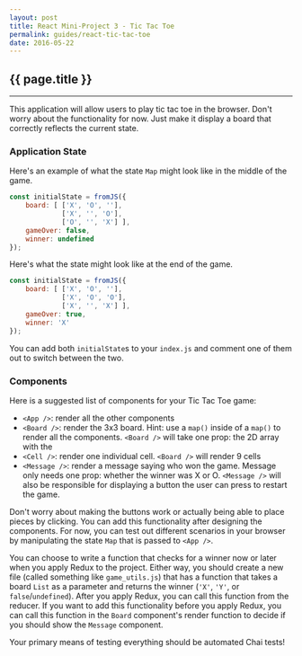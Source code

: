 ```yaml
---
layout: post
title: React Mini-Project 3 - Tic Tac Toe
permalink: guides/react-tic-tac-toe
date: 2016-05-22
---
```


## {{ page.title }}

<hr class="left" />

This application will allow users to play tic tac toe in the browser. Don't worry about the functionality for now. Just make it display a board that correctly reflects the current state.

### Application State

Here's an example of what the state `Map` might look like in the middle of the game.

```js
const initialState = fromJS({
    board: [ ['X', 'O', ''],
             ['X', '', 'O'],
             ['O', '', 'X'] ],
    gameOver: false,
    winner: undefined
});
```

Here's what the state might look like at the end of the game.

```js
const initialState = fromJS({
    board: [ ['X', 'O', ''],
             ['X', 'O', 'O'],
             ['X', '', 'X'] ],
    gameOver: true,
    winner: 'X'
});
```

You can add both `initialState`s to your `index.js` and comment one of them out to switch between the two.

### Components

Here is a suggested list of components for your Tic Tac Toe game:

- `<App />`: render all the other components
- `<Board />`: render the 3x3 board. Hint: use a `map()` inside of a `map()` to render all the components. `<Board />` will take one prop: the 2D array with the
- `<Cell />`: render one individual cell. `<Board />` will render 9 cells
- `<Message />`: render a message saying who won the game. Message only needs one prop: whether the winner was X or O. `<Message />` will also be responsible for displaying a button the user can press to restart the game.

Don't worry about making the buttons work or actually being able to place pieces by clicking. You can add this functionality after designing the components. For now, you can test out different scenarios in your browser by manipulating the state `Map` that is passed to `<App />`.

You can choose to write a function that checks for a winner now or later when you apply Redux to the project. Either way, you should create a new file (called something like `game_utils.js`) that has a function that takes a board `List` as a parameter and returns the winner (`'X'`, `'Y'`, or `false`/`undefined`). After you apply Redux, you can call this function from the reducer. If you want to add this functionality before you apply Redux, you can call this function in the `Board` component's render function to decide if you should show the `Message` component.

Your primary means of testing everything should be automated Chai tests!
